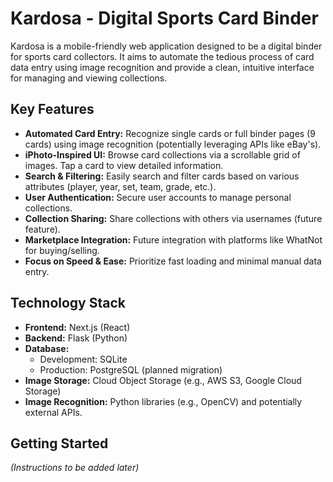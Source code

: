 # Kardosa - Digital Sports Card Binder

Kardosa is a mobile-friendly web application designed to be a digital binder for sports card collectors. It aims to automate the tedious process of card data entry using image recognition and provide a clean, intuitive interface for managing and viewing collections.

## Key Features

*   **Automated Card Entry:** Recognize single cards or full binder pages (9 cards) using image recognition (potentially leveraging APIs like eBay's).
*   **iPhoto-Inspired UI:** Browse card collections via a scrollable grid of images. Tap a card to view detailed information.
*   **Search & Filtering:** Easily search and filter cards based on various attributes (player, year, set, team, grade, etc.).
*   **User Authentication:** Secure user accounts to manage personal collections.
*   **Collection Sharing:** Share collections with others via usernames (future feature).
*   **Marketplace Integration:** Future integration with platforms like WhatNot for buying/selling.
*   **Focus on Speed & Ease:** Prioritize fast loading and minimal manual data entry.

## Technology Stack

*   **Frontend:** Next.js (React)
*   **Backend:** Flask (Python)
*   **Database:**
    *   Development: SQLite
    *   Production: PostgreSQL (planned migration)
*   **Image Storage:** Cloud Object Storage (e.g., AWS S3, Google Cloud Storage)
*   **Image Recognition:** Python libraries (e.g., OpenCV) and potentially external APIs.

## Getting Started

*(Instructions to be added later)* 